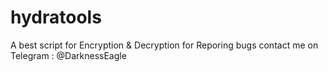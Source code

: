 # hydratools
A best script for Encryption & Decryption
for Reporing bugs contact me on Telegram : @DarknessEagle
